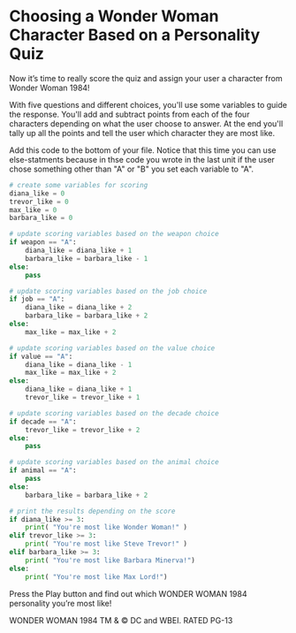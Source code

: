 # Choosing a Wonder Woman Character Based on a Personality Quiz 

Now it’s time to really score the quiz and assign your user a character from Wonder Woman 1984! 

With five questions and different choices, you'll use some variables to guide the response. You'll add and subtract points from each of the four characters depending on what the user choose to answer. At the end you'll tally up all the points and tell the user which character they are most like. 

Add this code to the bottom of your file. Notice that this time you can use else-statments because in thse code you wrote in the last unit if the user chose something other than "A" or "B" you set each variable to "A". 

```python
# create some variables for scoring
diana_like = 0
trevor_like = 0
max_like = 0
barbara_like = 0

# update scoring variables based on the weapon choice
if weapon == "A":
    diana_like = diana_like + 1
    barbara_like = barbara_like - 1
else:
    pass

# update scoring variables based on the job choice
if job == "A":
    diana_like = diana_like + 2
    barbara_like = barbara_like + 2
else:
    max_like = max_like + 2

# update scoring variables based on the value choice
if value == "A":
    diana_like = diana_like - 1
    max_like = max_like + 2
else:
    diana_like = diana_like + 1
    trevor_like = trevor_like + 1

# update scoring variables based on the decade choice
if decade == "A":
    trevor_like = trevor_like + 2
else:
    pass

# update scoring variables based on the animal choice
if animal == "A":
    pass
else:
    barbara_like = barbara_like + 2

# print the results depending on the score
if diana_like >= 3:
    print( "You're most like Wonder Woman!" )
elif trevor_like >= 3:
    print( "You're most like Steve Trevor!" )
elif barbara_like >= 3:
    print( "You're most like Barbara Minerva!")
else:
    print( "You're most like Max Lord!")
```
Press the Play button and find out which WONDER WOMAN 1984 personality you’re most like!

WONDER WOMAN 1984 TM & © DC and WBEI. RATED PG-13